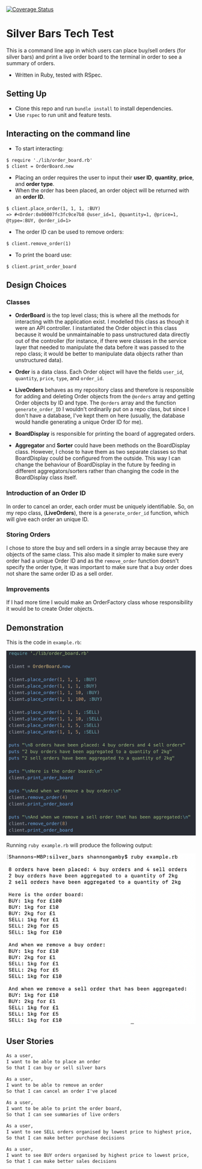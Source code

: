 [![Coverage Status](https://coveralls.io/repos/github/shannongamby/silver_bars/badge.svg?branch=master)](https://coveralls.io/github/shannongamby/silver_bars?branch=master)

# Silver Bars Tech Test
This is a command line app in which users can place buy/sell orders (for silver bars) and print a live order board to the terminal in order to see a summary of orders.
- Written in Ruby, tested with RSpec.

## Setting Up
- Clone this repo and run `bundle install` to install dependencies.
- Use `rspec` to run unit and feature tests.

## Interacting on the command line
- To start interacting:
```
$ require './lib/order_board.rb'
$ client = OrderBoard.new
```
- Placing an order requires the user to input their **user ID**, **quantity**, **price**, and **order type**.
- When the order has been placed, an order object will be returned with an **order ID**.
```
$ client.place_order(1, 1, 1, :BUY)
=> #<Order:0x00007fc3fc9ce7b8 @user_id=1, @quantity=1, @price=1, @type=:BUY, @order_id=1>
```
- The order ID can be used to remove orders:
```
$ client.remove_order(1)
```
- To print the board use:
```
$ client.print_order_board 
```

## Design Choices
### Classes
- **OrderBoard** is the top level class; this is where all the methods for interacting with the application exist. I modelled this class as though it were an API controller. I instantiated the Order object in this class because it would be unmaintainable to pass unstructured data directly out of the controller (for instance, if there were classes in the service layer that needed to manipulate the data before it was passed to the repo class; it would be better to manipulate data objects rather than unstructured data).
  
- **Order** is a data class. Each Order object will have the fields `user_id`, `quantity`, `price`, `type`, and `order_id`.
  
- **LiveOrders** behaves as my repository class and therefore is responsible for adding and deleting Order objects from the `@orders` array and getting Order objects by ID and type. The `@orders` array and the function `generate_order_ID` I wouldn't ordinarily put on a repo class, but since I don't have a database, I've kept them on here (usually, the database would handle generating a unique Order ID for me).
  
- **BoardDisplay** is responsible for printing the board of aggregated orders.
  
- **Aggregator** and **Sorter** could have been methods on the BoardDisplay class. However, I chose to have them as two separate classes so that BoardDisplay could be configured from the outside. This way I can change the behaviour of BoardDisplay in the future by feeding in different aggregators/sorters rather than changing the code in the BoardDisplay class itself. 

### Introduction of an Order ID
In order to cancel an order, each order must be uniquely identifiable. So, on my repo class, (**LiveOrders**), there is a `generate_order_id` function, which will give each order an unique ID.

### Storing Orders
I chose to store the buy and sell orders in a single array because they are objects of the same class. This also made it simpler to make sure every order had a unique Order ID and as the `remove_order` function doesn't specify the order type, it was important to make sure that a buy order does not share the same order ID as a sell order.

### Improvements
If I had more time I would make an OrderFactory class whose responsibility it would be to create Order objects.  

## Demonstration
This is the code in `example.rb`:
  
![demo](assets/example.png)
  
    
Running `ruby example.rb` will produce the following output:
  
![screenshot](assets/output.png)
  
    
## User Stories
```
As a user,
I want to be able to place an order
So that I can buy or sell silver bars
```
```
As a user,
I want to be able to remove an order
So that I can cancel an order I've placed
```
```
As a user,
I want to be able to print the order board,
So that I can see summaries of live orders
```
```
As a user,
I want to see SELL orders organised by lowest price to highest price,
So that I can make better purchase decisions
```
```
As a user,
I want to see BUY orders organised by highest price to lowest price,
So that I can make better sales decisions
```
